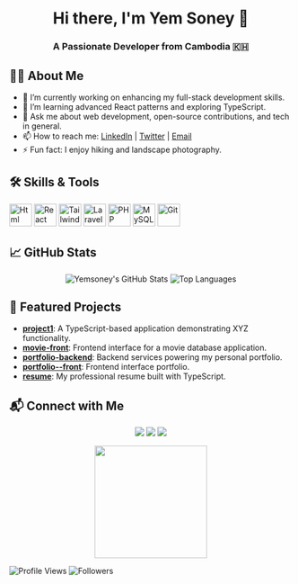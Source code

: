 

<!-- Greeting -->
<h1 align="center">Hi there, I'm Yem Soney 👋</h1>
<h3 align="center">A Passionate Developer from Cambodia 🇰🇭</h3>

<!-- About Me -->
## 🧑‍💻 About Me

- 🔭 I’m currently working on enhancing my full-stack development skills.
- 🌱 I’m learning advanced React patterns and exploring TypeScript.
- 💬 Ask me about web development, open-source contributions, and tech in general.
- 📫 How to reach me: [LinkedIn](https://www.linkedin.com/in/yourprofile) | [Twitter](https://twitter.com/yourhandle) | [Email](yemsoney@gmail.com)
- ⚡ Fun fact: I enjoy hiking and landscape photography.

<!-- Skills -->
## 🛠️ Skills & Tools

<p align="left">
  <img src="https://cdn.jsdelivr.net/gh/devicons/devicon@latest/icons/html5/html5-original.svg" alt="Html" width="40" height="40"/>
  <img src="https://cdn.jsdelivr.net/gh/devicons/devicon/icons/react/react-original.svg" alt="React" width="40" height="40"/>
  <img src="https://cdn.jsdelivr.net/gh/devicons/devicon@latest/icons/tailwindcss/tailwindcss-original-wordmark.svg" alt="Tailwindcss" width="40" height="40"/>
  <img src="https://cdn.jsdelivr.net/gh/devicons/devicon@latest/icons/laravel/laravel-original.svg" alt ="Laravel"  width="40" height="40"/>
  <img src="https://cdn.jsdelivr.net/gh/devicons/devicon/icons/php/php-original.svg" alt="PHP" width="40" height="40"/>
  <img src="https://cdn.jsdelivr.net/gh/devicons/devicon/icons/mysql/mysql-original.svg" alt="MySQL" width="40" height="40"/>
  <img src="https://cdn.jsdelivr.net/gh/devicons/devicon/icons/git/git-original.svg" alt="Git" width="40" height="40"/>
</p>

<!-- GitHub Stats -->
## 📈 GitHub Stats

<p align="center">
  <img src="https://github-readme-stats.vercel.app/api?username=Yemsoney&show_icons=true&theme=radical" alt="Yemsoney's GitHub Stats" />
  <img src="https://github-readme-stats.vercel.app/api/top-langs/?username=Yemsoney&layout=compact&theme=radical" alt="Top Languages" />
</p>

<!-- Featured Projects -->
## 🚀 Featured Projects

- [**project1**](https://github.com/Yemsoney/project1): A TypeScript-based application demonstrating XYZ functionality.
- [**movie-front**](https://github.com/Yemsoney/movie-front): Frontend interface for a movie database application.
- [**portfolio-backend**](https://github.com/Yemsoney/portfolio-backend): Backend services powering my personal portfolio.
- [**portfolio--front**](https://github.com/Yemsoney/portfolio): Frontend interface portfolio.
- [**resume**](https://github.com/Yemsoney/resume): My professional resume built with TypeScript.

<!-- Connect with Me -->
## 📬 Connect with Me

<p align="center">
  <a href="https://www.linkedin.com/in/yourprofile"><img src="https://img.shields.io/badge/LinkedIn-0077B5?style=for-the-badge&logo=linkedin&logoColor=white"/></a>
  <a href="https://twitter.com/yourhandle"><img src="https://img.shields.io/badge/Twitter-1DA1F2?style=for-the-badge&logo=twitter&logoColor=white"/></a>
  <a href="mailto:youremail@example.com"><img src="https://img.shields.io/badge/Email-D14836?style=for-the-badge&logo=gmail&logoColor=white"/></a>
</p>

<!-- Fun GIF -->
<p align="center">
  <img src="https://media.giphy.com/media/yourgif.gif" width="200" height="200" />
</p>

<!-- Badges -->
![Profile Views](https://komarev.com/ghpvc/?username=Yemsoney&color=blue)
![Followers](https://img.shields.io/github/followers/Yemsoney?label=Followers&style=social)
